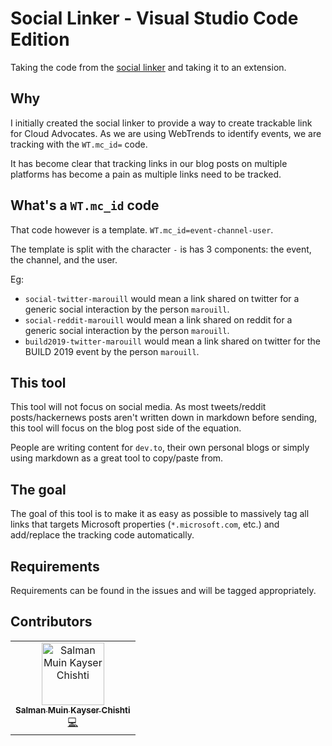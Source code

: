 # Social Linker - Visual Studio Code Edition

Taking the code from the [social linker](https://github.com/MaximRouiller/social-linker) and taking it to an extension.

## Why

I initially created the social linker to provide a way to create trackable link for Cloud Advocates. As we are using WebTrends to identify events, we are tracking with the `WT.mc_id=` code.

It has become clear that tracking links in our blog posts on multiple platforms has become a pain as multiple links need to be tracked. 

## What's a `WT.mc_id` code

That code however is a template. `WT.mc_id=event-channel-user`.

The template is split with the character `-` is has 3 components: the event, the channel, and the user. 

Eg:

* `social-twitter-marouill` would mean a link shared on twitter for a generic social interaction by the person `marouill`.
* `social-reddit-marouill` would mean a link shared on reddit for a generic social interaction by the person `marouill`.
* `build2019-twitter-marouill` would mean a link shared on twitter for the BUILD 2019 event by the person `marouill`.

## This tool

This tool will not focus on social media. As most tweets/reddit posts/hackernews posts aren't written down in markdown before sending, this tool will focus on the blog post side of the equation.

People are writing content for `dev.to`, their own personal blogs or simply using markdown as a great tool to copy/paste from.

## The goal

The goal of this tool is to make it as easy as possible to massively tag all links that targets Microsoft properties (`*.microsoft.com`, etc.) and add/replace the tracking code automatically.

## Requirements

Requirements can be found in the issues and will be tagged appropriately.

## Contributors

<!-- ALL-CONTRIBUTORS-LIST:START - Do not remove or modify this section -->
<!-- prettier-ignore-start -->
<!-- markdownlint-disable -->
<table>
  <tr>
    <td align="center"><a href="https://www.linkedin.com/in/SalmanMKC"><img src="https://avatars3.githubusercontent.com/u/32169182?v=4" width="100px;" alt="Salman Muin Kayser Chishti"/><br /><sub><b>Salman Muin Kayser Chishti</b></sub></a><br /><a href="https://github.com/MaximRouiller/vscode-social-linker/commits?author=salmanmkc" title="Code">💻</a></td>
  </tr>
</table>

<!-- markdownlint-enable -->
<!-- prettier-ignore-end -->
<!-- ALL-CONTRIBUTORS-LIST:END -->
